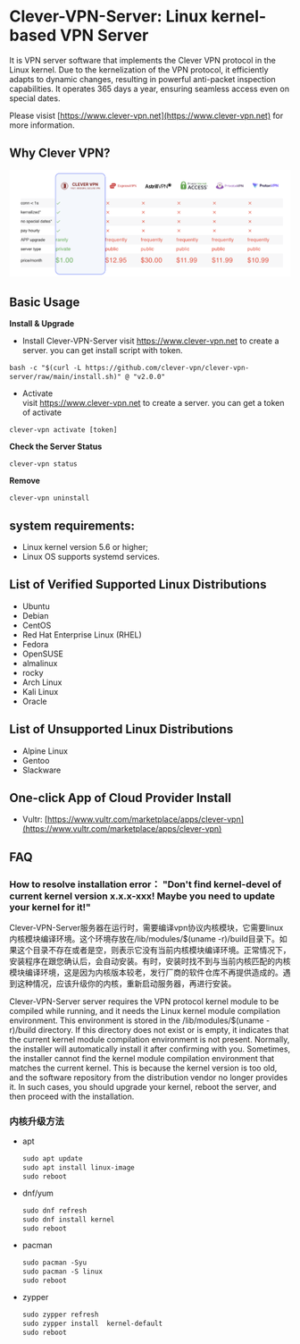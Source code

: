 # Clever-VPN-Server: Linux kernel-based VPN Server

It is VPN server software that implements the Clever VPN protocol in the Linux kernel. Due to the kernelization of the VPN protocol, it efficiently adapts to dynamic changes, resulting in powerful anti-packet inspection capabilities. It operates 365 days a year, ensuring seamless access even on special dates. 

Please visist [https://www.clever-vpn.net](https://www.clever-vpn.net) for more information.

## Why Clever VPN?

[![](/images/why-clever-vpn.png)](https://www.clever-vpn.net)

## Basic Usage

**Install & Upgrade**
- Install Clever-VPN-Server
  visit https://www.clever-vpn.net to create a server. you can get install script with token.  
```
bash -c "$(curl -L https://github.com/clever-vpn/clever-vpn-server/raw/main/install.sh)" @ "v2.0.0"
```
- Activate <br/>
  visit https://www.clever-vpn.net to create a server. you can get a token of activate
```
clever-vpn activate [token]
```
**Check the Server Status**

```
clever-vpn status
```

**Remove**

```
clever-vpn uninstall
```

## system requirements: 
- Linux kernel version 5.6 or higher;
- Linux OS supports systemd services.

## List of Verified Supported Linux Distributions
- Ubuntu
- Debian
- CentOS
- Red Hat Enterprise Linux (RHEL)
- Fedora
- OpenSUSE
- almalinux
- rocky
- Arch Linux
- Kali Linux
- Oracle

## List of Unsupported Linux Distributions
- Alpine Linux
- Gentoo
- Slackware

## One-click App of Cloud Provider Install
- Vultr: [https://www.vultr.com/marketplace/apps/clever-vpn](https://www.vultr.com/marketplace/apps/clever-vpn)

## FAQ
### How to resolve installation error： "Don't find kernel-devel of current kernel version x.x.x-xxx! Maybe you need to update your kernel for it!"
Clever-VPN-Server服务器在运行时，需要编译vpn协议内核模块，它需要linux内核模块编译环境。这个环境存放在/lib/modules/$(uname -r)/build目录下。如果这个目录不存在或者是空，则表示它没有当前内核模块编译环境。正常情况下，安装程序在跟您确认后，会自动安装。有时，安装时找不到与当前内核匹配的内核模块编译环境，这是因为内核版本较老，发行厂商的软件仓库不再提供造成的。遇到这种情况，应该升级你的内核，重新启动服务器，再进行安装。

Clever-VPN-Server server requires the VPN protocol kernel module to be compiled while running, and it needs the Linux kernel module compilation environment. This environment is stored in the /lib/modules/$(uname -r)/build directory. If this directory does not exist or is empty, it indicates that the current kernel module compilation environment is not present. Normally, the installer will automatically install it after confirming with you. Sometimes, the installer cannot find the kernel module compilation environment that matches the current kernel. This is because the kernel version is too old, and the software repository from the distribution vendor no longer provides it. In such cases, you should upgrade your kernel, reboot the server, and then proceed with the installation.

### 内核升级方法
- apt
  ```
  sudo apt update
  sudo apt install linux-image
  sudo reboot
  ```
- dnf/yum
  ```
  sudo dnf refresh
  sudo dnf install kernel
  sudo reboot
  ```
- pacman
  ```
  sudo pacman -Syu
  sudo pacman -S linux
  sudo reboot
  ```
- zypper
  ```
  sudo zypper refresh
  sudo zypper install  kernel-default
  sudo reboot
  ```
